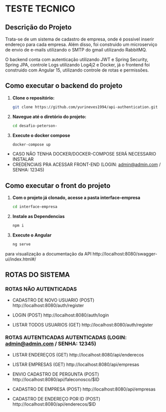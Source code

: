 # TESTE TECNICO

## Descrição do Projeto

Trata-se de um sistema de cadastro de empresa, onde é possivel inserir endereço para cada empresa. Além disso, foi construido um microserviço de envio de e-mails utilizando o SMTP do gmail utilizando RabbitMQ.

O backend conta com autenticação utilizando JWT e Spring Security, Spring JPA, controle Logs utilizando Log4j2 e Docker, já o frontend foi construido com Angular 15, utilizando controle de rotas e permissões.

## Como executar o backend do projeto

1. **Clone o repositório:**

   ```bash
   git clone https://github.com/yurineves1994/api-authentication.git
2. **Navegue até o diretório do projeto:**

    ```bash
    cd desafio-peterson-

3. **Execute o docker compose**

    ```bash
    docker-compose up

- CASO NÃO TENHA DOCKER/DOCKER-COMPOSE SERÁ NECESSARIO INSTALAR
- CREDENCIAIS PRA ACESSAR FRONT-END (LOGIN: admin@admin.com / SENHA: 12345)


## Como executar o front do projeto

1. **Com o projeto já clonado, acesse a pasta interface-empresa**

    ```bash
    cd interface-empresa

2. **Instale as Dependencias**

    ```bash
    npm i
    
3. **Execute o Angular**

    ```bash
    ng serve

para visualização a documentação da API http://localhost:8080/swagger-ui/index.html#/

## ROTAS DO SISTEMA

### ROTAS NÃO AUTENTICADAS

- CADASTRO DE NOVO USUARIO (POST)
http://localhost:8080/auth/register

- LOGIN (POST)
http://localhost:8080/auth/login

- LISTAR TODOS USUARIOS (GET)
http://localhost:8080/auth/register


### ROTAS AUTENTICADAS AUTENTICADAS (LOGIN: admin@admin.com / SENHA: 12345)

- LISTAR ENDEREÇOS (GET)
http://localhost:8080/api/enderecos

- LISTAR EMPRESAS (GET)
http://localhost:8080/api/empresas

- ENVIO CADASTRO DE PERGUNTA (POST)
http://localhost:8080/api/faleconosco/$ID

- CADASTRO DE EMPRESA (POST)
http://localhost:8080/api/empresas

- CADASTRO DE ENDEREÇO POR ID (POST)
http://localhost:8080/api/enderecos/$ID
